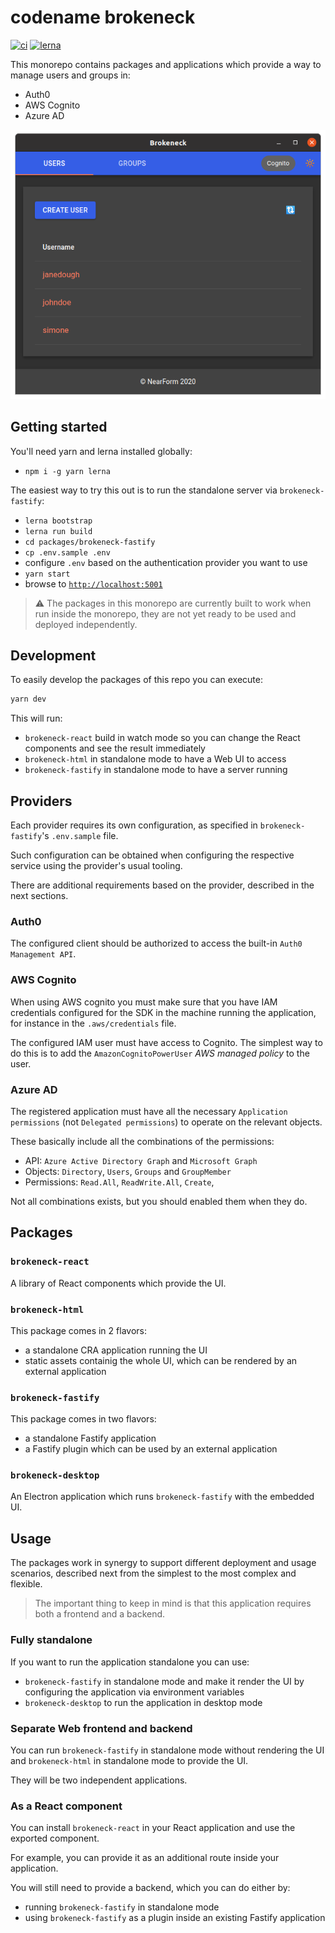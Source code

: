 # codename brokeneck

[![ci](https://github.com/nearform/brokeneck/workflows/ci/badge.svg)](https://github.com/nearform/brokeneck/actions?query=workflow%3Aci)
[![lerna](https://img.shields.io/badge/maintained%20with-lerna-cc00ff.svg)](https://lerna.js.org/)

This monorepo contains packages and applications which provide a way to manage users and groups in:

- Auth0
- AWS Cognito
- Azure AD

![Brokeneck](docs/brokeneck.png "Brokeneck")

## Getting started

You'll need yarn and lerna installed globally:

- `npm i -g yarn lerna`

The easiest way to try this out is to run the standalone server via `brokeneck-fastify`:

- `lerna bootstrap`
- `lerna run build`
- `cd packages/brokeneck-fastify`
- `cp .env.sample .env`
- configure `.env` based on the authentication provider you want to use
- `yarn start`
- browse to [`http://localhost:5001`](http://localhost:5001)

> ⚠️ The packages in this monorepo are currently built to work when run inside the monorepo, they are not yet ready to be used and deployed independently.

## Development

To easily develop the packages of this repo you can execute:

```sh
yarn dev
```

This will run:

- `brokeneck-react` build in watch mode so you can change the React components and see the result immediately
- `brokeneck-html` in standalone mode to have a Web UI to access
- `brokeneck-fastify` in standalone mode to have a server running

## Providers

Each provider requires its own configuration, as specified in `brokeneck-fastify`'s `.env.sample` file.

Such configuration can be obtained when configuring the respective service using the provider's usual tooling.

There are additional requirements based on the provider, described in the next sections.

### Auth0

The configured client should be authorized to access the built-in `Auth0 Management API`.

### AWS Cognito

When using AWS cognito you must make sure that you have IAM credentials configured for the SDK in the machine running the application, for instance in the `.aws/credentials` file.

The configured IAM user must have access to Cognito. The simplest way to do this is to add the `AmazonCognitoPowerUser` _AWS managed policy_ to the user.

### Azure AD

The registered application must have all the necessary `Application permissions` (not `Delegated permissions`) to operate on the relevant objects.

These basically include all the combinations of the permissions:

- API: `Azure Active Directory Graph` and `Microsoft Graph`
- Objects: `Directory`, `Users`, `Groups` and `GroupMember`
- Permissions: `Read.All`, `ReadWrite.All`, `Create`,

Not all combinations exists, but you should enabled them when they do.

## Packages

### `brokeneck-react`

A library of React components which provide the UI.

### `brokeneck-html`

This package comes in 2 flavors:

- a standalone CRA application running the UI
- static assets containig the whole UI, which can be rendered by an external application

### `brokeneck-fastify`

This package comes in two flavors:

- a standalone Fastify application
- a Fastify plugin which can be used by an external application

### `brokeneck-desktop`

An Electron application which runs `brokeneck-fastify` with the embedded UI.

## Usage

The packages work in synergy to support different deployment and usage scenarios, described next from the simplest to the most complex and flexible.

> The important thing to keep in mind is that this application requires both a frontend and a backend.

### Fully standalone

If you want to run the application standalone you can use:

- `brokeneck-fastify` in standalone mode and make it render the UI by configuring the application via environment variables
- `brokeneck-desktop` to run the application in desktop mode

### Separate Web frontend and backend

You can run `brokeneck-fastify` in standalone mode without rendering the UI and `brokeneck-html` in standalone mode to provide the UI.

They will be two independent applications.

### As a React component

You can install `brokeneck-react` in your React application and use the exported component.

For example, you can provide it as an additional route inside your application.

You will still need to provide a backend, which you can do either by:

- running `brokeneck-fastify` in standalone mode
- using `brokeneck-fastify` as a plugin inside an existing Fastify application
